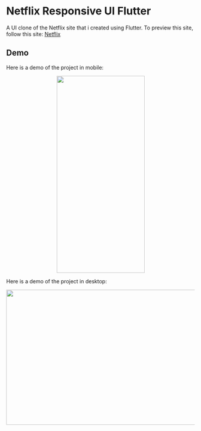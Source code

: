 # Netflix Responsive UI Flutter

A UI clone of the Netflix site that i created using Flutter.
To preview this site, follow this site: [Netflix](https://netflix.ishabrawy.com/)

## Demo


Here is a demo of the project in mobile:

<p align="center">
  <img width="235" height="525" src="assets/mobile_demo.gif">
</p>


Here is a demo of the project in desktop:

<p align="center">
  <img width="640" height="360" src="assets/desktop_demo.gif">

</p>

